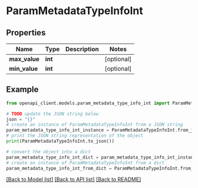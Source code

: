 # ParamMetadataTypeInfoInt


## Properties

Name | Type | Description | Notes
------------ | ------------- | ------------- | -------------
**max_value** | **int** |  | [optional] 
**min_value** | **int** |  | [optional] 

## Example

```python
from openapi_client.models.param_metadata_type_info_int import ParamMetadataTypeInfoInt

# TODO update the JSON string below
json = "{}"
# create an instance of ParamMetadataTypeInfoInt from a JSON string
param_metadata_type_info_int_instance = ParamMetadataTypeInfoInt.from_json(json)
# print the JSON string representation of the object
print(ParamMetadataTypeInfoInt.to_json())

# convert the object into a dict
param_metadata_type_info_int_dict = param_metadata_type_info_int_instance.to_dict()
# create an instance of ParamMetadataTypeInfoInt from a dict
param_metadata_type_info_int_from_dict = ParamMetadataTypeInfoInt.from_dict(param_metadata_type_info_int_dict)
```
[[Back to Model list]](../README.md#documentation-for-models) [[Back to API list]](../README.md#documentation-for-api-endpoints) [[Back to README]](../README.md)


